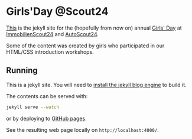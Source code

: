 # Girls'Day @Scout24

[This](http://immobilienscout24.github.io/girls-day/) is the jekyll site for the (hopefully from now on) annual [Girls' Day](http://www.girls-day.de/)
at [ImmobilienScout24](https://www.immobilienscout24.de/) and [AutoScout24](https://www.autoscout24.de/).

Some of the content was created by girls who participated in our HTML/CSS introduction workshops.


## Running
This is a jekyll site.
You will need to [install the jekyll blog engine](https://jekyllrb.com/docs/installation/) to build it.

The contents can be served with:

```bash
jekyll serve --watch
```

or by deploying to [GitHub pages](https://pages.github.com/).

See the resulting web page locally on `http://localhost:4000/`.